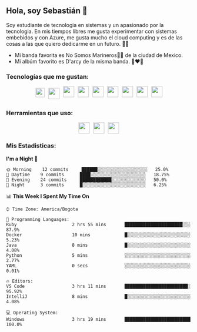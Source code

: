 ## Hola, soy Sebastián 👋
  
Soy estudiante de tecnologia en sistemas y un apasionado por la tecnologia.
En mis tiempos libres me gusta experimentar con sistemas embebidos y con Azure, me gusta mucho el cloud computing y es de las cosas a las que quiero dedicarme en un futuro. 🚀🌠

- Mi banda favorita es No Somos Marineros🚫🚢 de la ciudad de Mexico.
- Mi albúm favorito es D'arcy de la misma banda. 📼❤️💽

### Tecnologías que me gustan: 
<div style="display: flex; flex-direction: row; justify-content: center;">
  <img src="https://cdn.svgporn.com/logos/ruby.svg" width="25px" height="25px" hspace="5" vspace="5"/>
  <img src="https://cdn.svgporn.com/logos/go.svg" width="30px" height="30px" hspace="5" vspace="5"/>
  <img src="https://cdn.svgporn.com/logos/javascript.svg" width="30px" height="30px" hspace="5"/>
  <img src="https://cdn.svgporn.com/logos/arduino.svg" width="30px" height="30px" hspace="5"/>
  <img src="https://cdn.svgporn.com/logos/raspberry-pi.svg" width="30px" height="30px" hspace="5"/>
  <img src="https://cdn.svgporn.com/logos/google-cloud.svg" width="30px" height="30px" hspace="5"/>
  <img src="https://cdn.svgporn.com/logos/azure-icon.svg" width="30px" height="30px" hspace="5"/>
  <img src="https://cdn.svgporn.com/logos/docker-icon.svg" width="30px" height="30px" hspace="5"/>
  <img src="https://cdn.svgporn.com/logos/bash-icon.svg" width="30px" height="30px" hspace="5"/>
</div>

### Herramientas que uso: 
<div style="display: flex; flex-direction: row; justify-content: center;">
  <img src="https://cdn.svgporn.com/logos/visual-studio-code.svg" width="30px" height="30px" hspace="5"/>
  <img src="https://cdn.svgporn.com/logos/intellij-idea.svg" width="30px" height="30px" hspace="5"/>
  <img src="https://cdn.svgporn.com/logos/hyper.svg" width="30px" height="30px" hspace="5"/>
</div>

 ### Mis Estadisticas: 

<!--START_SECTION:waka-->
**I'm a Night 🦉** 

```text
🌞 Morning    12 commits     ██████░░░░░░░░░░░░░░░░░░░   25.0% 
🌆 Daytime    9 commits      ████░░░░░░░░░░░░░░░░░░░░░   18.75% 
🌃 Evening    24 commits     ████████████░░░░░░░░░░░░░   50.0% 
🌙 Night      3 commits      █░░░░░░░░░░░░░░░░░░░░░░░░   6.25%

```


📊 **This Week I Spent My Time On** 

```text
⌚︎ Time Zone: America/Bogota

💬 Programming Languages: 
Ruby                     2 hrs 55 mins       ██████████████████████░░░   87.9% 
Docker                   10 mins             █░░░░░░░░░░░░░░░░░░░░░░░░   5.23% 
Java                     8 mins              █░░░░░░░░░░░░░░░░░░░░░░░░   4.08% 
Python                   5 mins              ░░░░░░░░░░░░░░░░░░░░░░░░░   2.77% 
YAML                     0 secs              ░░░░░░░░░░░░░░░░░░░░░░░░░   0.01%

🔥 Editors: 
VS Code                  3 hrs 11 mins       ████████████████████████░   95.92% 
IntelliJ                 8 mins              █░░░░░░░░░░░░░░░░░░░░░░░░   4.08%

💻 Operating System: 
Windows                  3 hrs 19 mins       █████████████████████████   100.0%

```


<!--END_SECTION:waka-->
